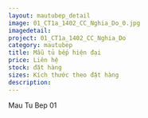 ```yaml
---
layout: mautubep_detail
image: 01_CT1a_1402_CC_Nghia_Do_0.jpg
imagedetail:
project: 01_CT1a_1402_CC_Nghia_Do
category: mautubep
title: Mẫu tủ bếp hiện đại
price: Liên hệ
stock: đặt hàng
sizes: Kích thước theo đặt hàng
description:
---
```


Mau Tu Bep 01
